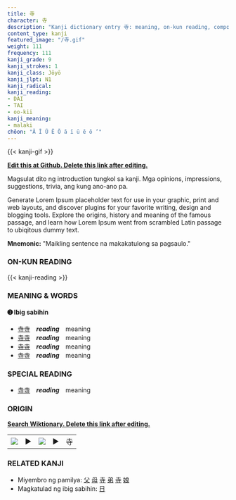```yaml
---
title: 寺
character: 寺
description: "Kanji dictionary entry 寺: meaning, on-kun reading, compounds, origin, related kanji"
content_type: kanji
featured_image: "/寺.gif"
weight: 111
frequency: 111
kanji_grade: 9
kanji_strokes: 1
kanji_class: Jōyō
kanji_jlpt: N1
kanji_radical: 
kanji_reading: 
- DAI
- TAI
- oo-kii
kanji_meaning:
- malaki
chōon: "Ā Ī Ū Ē Ō ā ī ū ē ō ’"
---
```

[//]: # (Don't edit the line below. Kanji animated GIF code is automatically generated.)
{{< kanji-gif >}}

[//]: # (Edit below this line.)

**[Edit this at Github. Delete this link after editing.](https://github.com/tim0g/tim/tree/main/content/kanji/寺/index.md)**

Magsulat dito ng introduction tungkol sa kanji. Mga opinions, impressions, suggestions, trivia, ang kung ano-ano pa.

Generate Lorem Ipsum placeholder text for use in your graphic, print and web layouts, and discover plugins for your favorite writing, design and blogging tools. Explore the origins, history and meaning of the famous passage, and learn how Lorem Ipsum went from scrambled Latin passage to ubiqitous dummy text.
 
**Mnemonic:** "Maikling sentence na makakatulong sa pagsaulo."

### ON-KUN READING

[//]: # (Don't edit the line below. ON-KUN READING code is automatically generated.)
{{< kanji-reading >}}

### MEANING & WORDS

#### ➊ **Ibig sabihin**
  - [寺](../寺)[寺](../寺)　***reading***　meaning
  - [寺](../寺)[寺](../寺)　***reading***　meaning
  - [寺](../寺)[寺](../寺)　***reading***　meaning
  - [寺](../寺)[寺](../寺)　***reading***　meaning

### SPECIAL READING
  - [寺](../寺)[寺](../寺)　***reading***　meaning

### ORIGIN

**[Search Wiktionary. Delete this link after editing.](https://wiktionary.org/wiki/寺)**
<table class="kanji-table"><tr><td>
<img src="60px-寺-bronze.svg.png">
</td><td>▶</td><td>
<img src="60px-寺-oracle.svg.png">
</td><td>▶</td>
<td class="kanji-origin">寺</td>
</tr></table>

### RELATED KANJI
- Miyembro ng pamilya: [父](../父) [母](../母) [寺](../寺) [弟](../弟) [寺](../寺) [娘](../娘)
- Magkatulad ng ibig sabihin: [日](../日)
